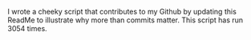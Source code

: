I wrote a cheeky script that contributes to my Github by updating this ReadMe to illustrate why more than commits matter. This script has run 3054 times.